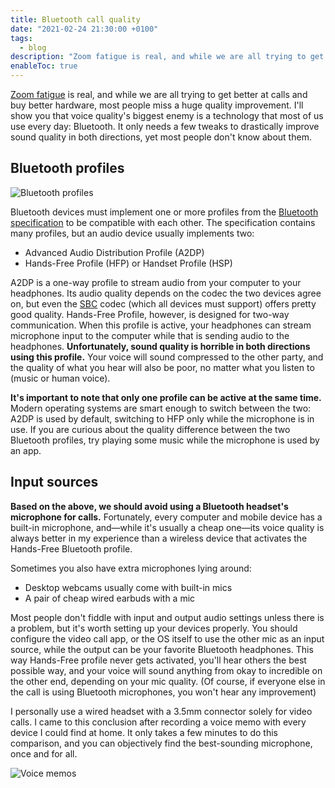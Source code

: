 ```yaml
---
title: Bluetooth call quality
date: "2021-02-24 21:30:00 +0100"
tags:
  - blog
description: "Zoom fatigue is real, and while we are all trying to get better at calls and buy better hardware, most people miss a huge quality improvement."
enableToc: true
---
```


[Zoom fatigue](https://news.stanford.edu/2021/02/23/four-causes-zoom-fatigue-solutions/) is real, and while we are all trying to get better at calls and buy better hardware, most people miss a huge quality improvement. I'll show you that voice quality's biggest enemy is a technology that most of us use every day: Bluetooth. It only needs a few tweaks to drastically improve sound quality in both directions, yet most people don't know about them.

## Bluetooth profiles

![Bluetooth profiles](notes/images/profiles.jpg)

Bluetooth devices must implement one or more profiles from the [Bluetooth specification](https://en.m.wikipedia.org/wiki/List_of_Bluetooth_profiles) to be compatible with each other. The specification contains many profiles, but an audio device usually implements two:

* Advanced Audio Distribution Profile (A2DP)
* Hands-Free Profile (HFP) or Handset Profile (HSP)

A2DP is a one-way profile to stream audio from your computer to your headphones. Its audio quality depends on the codec the two devices agree on, but even the [SBC](https://en.m.wikipedia.org/wiki/SBC_(codec)) codec (which all devices must support) offers pretty good quality. Hands-Free Profile, however, is designed for two-way communication. When this profile is active, your headphones can stream microphone input to the computer while that is sending audio to the headphones. **Unfortunately, sound quality is horrible in both directions using this profile.** Your voice will sound compressed to the other party, and the quality of what you hear will also be poor, no matter what you listen to (music or human voice).

**It's important to note that only one profile can be active at the same time.** Modern operating systems are smart enough to switch between the two: A2DP is used by default, switching to HFP only while the microphone is in use. If you are curious about the quality difference between the two Bluetooth profiles, try playing some music while the microphone is used by an app.

## Input sources

**Based on the above, we should avoid using a Bluetooth headset's microphone for calls.** Fortunately, every computer and mobile device has a built-in microphone, and—while it's usually a cheap one—its voice quality is always better in my experience than a wireless device that activates the Hands-Free Bluetooth profile.

Sometimes you also have extra microphones lying around:

* Desktop webcams usually come with built-in mics
* A pair of cheap wired earbuds with a mic

Most people don't fiddle with input and output audio settings unless there is a problem, but it's worth setting up your devices properly. You should configure the video call app, or the OS itself to use the other mic as an input source, while the output can be your favorite Bluetooth headphones. This way Hands-Free profile never gets activated, you'll hear others the best possible way, and your voice will sound anything from okay to incredible on the other end, depending on your mic quality. (Of course, if everyone else in the call is using Bluetooth microphones, you won't hear any improvement)

I personally use a wired headset with a 3.5mm connector solely for video calls. I came to this conclusion after recording a voice memo with every device I could find at home. It only takes a few minutes to do this comparison, and you can objectively find the best-sounding microphone, once and for all.

![Voice memos](notes/images/recordings.jpg)

